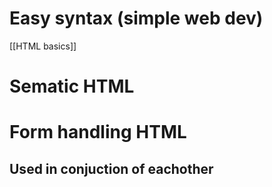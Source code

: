 
# Easy syntax (simple web dev)

[[HTML basics]]


# Sematic HTML


# Form handling HTML 


## Used in conjuction of eachother 